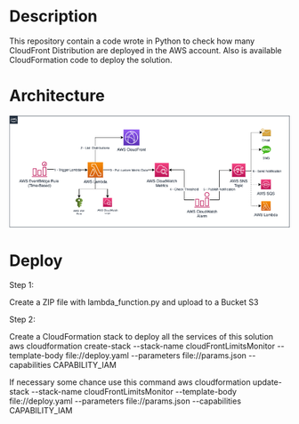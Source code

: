 # Description
This repository contain a code wrote in Python to check how many CloudFront Distribution are deployed in the AWS account.
Also is available CloudFormation code to deploy the solution.


# Architecture
![Diagrama](/images/cloudfrontDistLimitMonitor-accounts.png)

# Deploy
Step 1:

Create a ZIP file with lambda_function.py and upload to a Bucket S3

Step 2:

Create a CloudFormation stack to deploy all the services of this solution
aws cloudformation create-stack --stack-name cloudFrontLimitsMonitor --template-body file://deploy.yaml --parameters file://params.json --capabilities CAPABILITY_IAM

If necessary some chance use this command
aws cloudformation update-stack --stack-name cloudFrontLimitsMonitor --template-body file://deploy.yaml --parameters file://params.json --capabilities CAPABILITY_IAM
